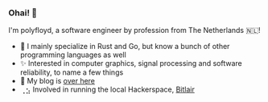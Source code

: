 ### Ohai! 👋

I'm polyfloyd, a software engineer by profession from The Netherlands 🇳🇱!

* 🧠 I mainly specialize in Rust and Go, but know a bunch of other programming languages as well
* ✨ Interested in computer graphics, signal processing and software reliability, to name a few things
* 📖 My blog is [over here](https://polyfloyd.net)
* ⢀⣢ Involved in running the local Hackerspace, [Bitlair](https://bitlair.nl)

<!--
**polyfloyd/polyfloyd** is a ✨ _special_ ✨ repository because its `README.md` (this file) appears on your GitHub profile.

Here are some ideas to get you started:

- 🔭 I’m currently working on ...
- 🌱 I’m currently learning ...
- 👯 I’m looking to collaborate on ...
- 🤔 I’m looking for help with ...
- 💬 Ask me about ...
- 📫 How to reach me: ...
- 😄 Pronouns: ...
- ⚡ Fun fact: ...
-->
